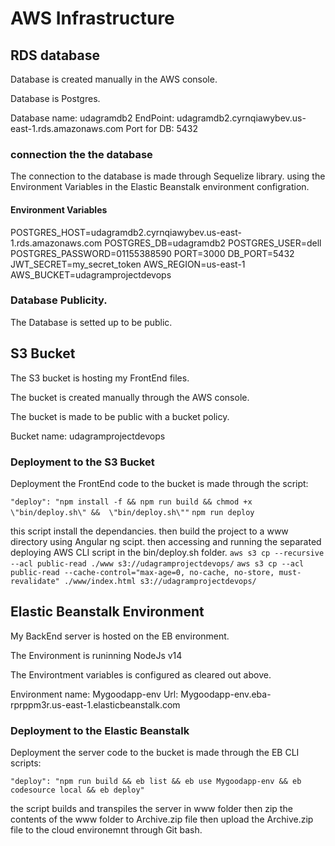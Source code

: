 # AWS Infrastructure

## RDS database

Database is created manually in the AWS console.

Database is Postgres.

Database name: udagramdb2
EndPoint: udagramdb2.cyrnqiawybev.us-east-1.rds.amazonaws.com
Port for DB: 5432

### connection the the database

The connection to the database is made through Sequelize library.
using the Environment Variables in the Elastic Beanstalk environment configration.

#### Environment Variables

POSTGRES_HOST=udagramdb2.cyrnqiawybev.us-east-1.rds.amazonaws.com
POSTGRES_DB=udagramdb2
POSTGRES_USER=dell
POSTGRES_PASSWORD=01155388590
PORT=3000
DB_PORT=5432
JWT_SECRET=my_secret_token
AWS_REGION=us-east-1
AWS_BUCKET=udagramprojectdevops


### Database Publicity.
The Database is setted up to be public.

## S3 Bucket

The S3 bucket is hosting my FrontEnd files.

The bucket is created manually through the AWS console.

The bucket is made to be public with a bucket policy.

Bucket name: udagramprojectdevops

### Deployment to the S3 Bucket

Deployment the FrontEnd code to the bucket is made through the script:

`"deploy": "npm install -f && npm run build && chmod +x \"bin/deploy.sh\" &&  \"bin/deploy.sh\""`
`npm run deploy`

this script install the dependancies. 
then build the project to a www directory using Angular ng scipt.
then accessing and running the separated deploying AWS CLI script in the bin/deploy.sh folder.
`aws s3 cp --recursive --acl public-read ./www s3://udagramprojectdevops/`
`aws s3 cp --acl public-read --cache-control="max-age=0, no-cache, no-store, must-revalidate" ./www/index.html s3://udagramprojectdevops/`

## Elastic Beanstalk Environment

My BackEnd server is hosted on the EB environment.

The Environment is runinning NodeJs v14

The Environtment variables is configured as cleared out above.

Environment name: Mygoodapp-env
Url: Mygoodapp-env.eba-rprppm3r.us-east-1.elasticbeanstalk.com

### Deployment to the Elastic Beanstalk

Deployment the server code to the bucket is made through the EB CLI scripts:

`"deploy": "npm run build && eb list && eb use Mygoodapp-env && eb codesource local && eb deploy"`

the script builds and transpiles the server in www folder then zip the contents of the www folder to Archive.zip file 
then upload the Archive.zip file to the cloud environemnt through Git bash.